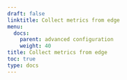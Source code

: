 ```yaml
---
draft: false
linktitle: Collect metrics from edge 
menu:
  docs:
    parent: advanced configuration
    weight: 40 
title: Collect metrics from edge 
toc: true
type: docs
---
```

